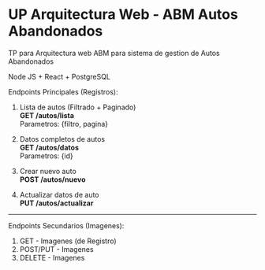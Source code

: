 # UP Arquitectura Web - ABM Autos Abandonados

TP para Arquitectura web
ABM para sistema de gestion de Autos Abandonados

Node JS + React + PostgreSQL

Endpoints Principales (Registros):
  1) Lista de autos (Filtrado + Paginado)<br>
    **GET /autos/lista**<br>
    Parametros: {filtro, pagina}
    
  2) Datos completos de autos<br>
    **GET /autos/datos**<br>
    Parametros: {id}
    
  3) Crear nuevo auto<br>
      **POST /autos/nuevo**<br>
      
  4) Actualizar datos de auto<br>
      **PUT /autos/actualizar**
  ----------------------------------------------------------
Endpoints Secundarios (Imagenes):
  1) GET - Imagenes (de Registro)
  2) POST/PUT - Imagenes
  3) DELETE - Imagenes
